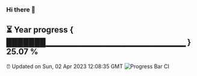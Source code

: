 ### Hi there 👋
⏳ Year progress { ███████▁▁▁▁▁▁▁▁▁▁▁▁▁▁▁▁▁▁▁▁▁▁▁ } 25.07 %
---
⏰ Updated on Sun, 02 Apr 2023 12:08:35 GMT
![Progress Bar CI](https://github.com/Moyi321/Moyi321/workflows/Progress%20Bar%20CI/badge.svg)

